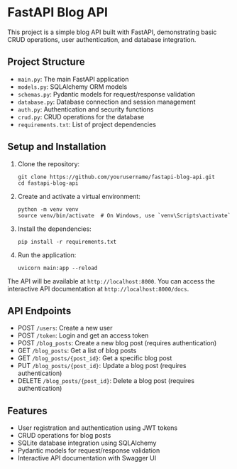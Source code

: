 # FastAPI Blog API

This project is a simple blog API built with FastAPI, demonstrating basic CRUD operations, user authentication, and database integration.

## Project Structure

- `main.py`: The main FastAPI application
- `models.py`: SQLAlchemy ORM models
- `schemas.py`: Pydantic models for request/response validation
- `database.py`: Database connection and session management
- `auth.py`: Authentication and security functions
- `crud.py`: CRUD operations for the database
- `requirements.txt`: List of project dependencies

## Setup and Installation

1. Clone the repository:
   ```
   git clone https://github.com/yourusername/fastapi-blog-api.git
   cd fastapi-blog-api
   ```

2. Create and activate a virtual environment:
   ```
   python -m venv venv
   source venv/bin/activate  # On Windows, use `venv\Scripts\activate`
   ```

3. Install the dependencies:
   ```
   pip install -r requirements.txt
   ```

4. Run the application:
   ```
   uvicorn main:app --reload
   ```

The API will be available at `http://localhost:8000`. You can access the interactive API documentation at `http://localhost:8000/docs`.

## API Endpoints

- POST `/users`: Create a new user
- POST `/token`: Login and get an access token
- POST `/blog_posts`: Create a new blog post (requires authentication)
- GET `/blog_posts`: Get a list of blog posts
- GET `/blog_posts/{post_id}`: Get a specific blog post
- PUT `/blog_posts/{post_id}`: Update a blog post (requires authentication)
- DELETE `/blog_posts/{post_id}`: Delete a blog post (requires authentication)

## Features

- User registration and authentication using JWT tokens
- CRUD operations for blog posts
- SQLite database integration using SQLAlchemy
- Pydantic models for request/response validation
- Interactive API documentation with Swagger UI

